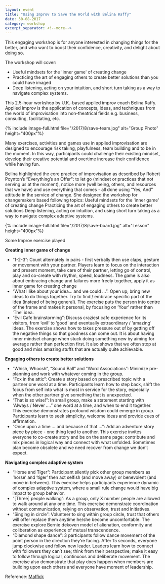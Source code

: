 ```yaml
---
layout: event
title: "Using Improv to Save the World with Belina Raffy"
date: 30-08-2017
category: workshop
excerpt_separator: <!--more-->
---
```


This engaging workshop is for anyone interested in changing things for the better, and who want to boost their confidence, creativity, and delight about doing so.

The workshop will cover:
- Useful mindsets for the 'inner game' of creating change
- Practicing the art of engaging others to create better solutions than you could have imaged
- Deep listening, acting on your intuition, and short turn taking as a way to navigate complex systems.

This 2.5-hour workshop by U.K.-based applied improv coach Belina Raffy. Applied improv is the application of concepts, ideas, and techniques from the world of improvisation into non-theatrical fields e.g. business, consulting, facilitating, etc. 

<!--more-->
{% include image-full.html file="/2017/8/save-team.jpg" alt="Group Photo" height="400px"%}

Many exercises, activities and games use in applied improvisation are designed to encourage risk taking, playfulness, team building and to be in the moment. In this way, participants could challenge their existing mindset, develop their creative potential and overtime increase their confidence while having fun.

Belina highlighted the core practice of improvisation as described by Robert Poynton’s “Everything’s an Offer": to let go (mindset or practices that not serving us at the moment), notice more (well being, others, and resources that we have) and use everything that comes - all done using “Yes, And” attitude in the service of change.  She designed the workshop for changemakers based following topics:
Useful mindsets for the 'inner game' of creating change
Practicing the art of engaging others to create better solutions 
Deep listening, acting on intuition, and using short turn taking as a way to navigate complex adaptive systems. 

{% include image-full.html file="/2017/8/save-board.jpg" alt="Lesson" height="400px"%}

Some Improv exercise played

**Creating inner game of change**

- “1-2-3”: Count alternately in pairs - first verbally then use claps, gesture or movement with your partner. Players learn to focus on the interaction and present moment, take care of their partner, letting go of control, play and co-create with rhythm, speed, loudness. The game is also about  embracing change and failures more freely together, apply it as inner game for creating change 
- “What I like about your idea… and we could ...”: Open up, bring new ideas to do things together. Try to find / embrace specific part of the idea (instead of being general). The exercise puts the person into centre of the frame and makes it personal, by focusing on ‘Your’  rather than ‘The’ idea. 
- “Evil Cafe brainstorming”: Discuss craziest cafe experience for its visitors, from ‘evil’ to ‘good’ and eventually extraordinary / ‘amazing’ ideas. The exercise shows how to takes pressure out of by getting off the negative things so that goodness can come out. It is about having inner mindset change when stuck doing something new by aiming for average rather than perfection first. It also shows that we often stop at good and miss amazing stuffs that are actually quite achievable. 

**Engaging others to create better solutions**

- “Whish, Whoosh”, “Sound Ball” and “Word Associations”: Minimize pre-planning and work with whatever coming in the group. 
- “Fox in the attic”: Create a story based on prescribed topic with a partner one word at a time. Participants learn how to step back, shift the focus from self into what is most in service for the story, especially when the other partner give something that is unexpected. 
- “That is so wise!”:  In small group, make a statement starting with “Always / Never ….” one word at a time, and when to end it together. This exercise demonstrates profound wisdom could emerge in group. Participants learn to seek simplicity, welcome ideas and provide cues of affirmation.  
- “Once upon a time … and because of that ...”: Add an adventure story piece by piece   - one thing lead to another. This exercise invites everyone to co-create story and be on the same page: contribute and mix pieces in logical way and connect with what unfolded. Sometimes plan become obsolete and we need recover from change we don’t expect. 

**Navigating complex adaptive system**

- “Horse and Tiger”: Participant silently pick other group members as ‘horse’ and ‘tiger’ then act selfish (and move away) or benevolent (and move in between). This exercise helps participants experience dynamic of complex adaptive system, where a small rule change would have big impact to group behavior. 
- “[Three] people walking”:  As a group, only X number people are allowed to walk around at any one time. This exercise demonstrate coordination without communication, relying on observation, trust and initiatives.
- “Singing in circle”: Volunteer to sing within group circle, trust that others will offer replace them anytime he/she become uncomfortable. The exercise explore Bernie dekoven model of alienation, conformity and coliberation as experience of mutual transcendence.  
- “Diamond shape dance”: 3 participants follow dance movement of the point person in the direction they’re facing. After 15 seconds, everyone jump clockwise and follow new leader. Leaders learn how to connect with followers they can’t see; think from their perspective; make it easy to follow through logical, continuous and deliberate movement. The exercise also demonstrate that play does happen when members are building upon each others and everyone have moment of leadership. 

Reference: [Maffick](https://www.maffick.com/)